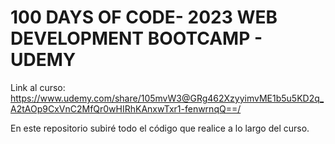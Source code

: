 # 100 DAYS OF CODE- 2023 WEB DEVELOPMENT BOOTCAMP - UDEMY
Link al curso: https://www.udemy.com/share/105mvW3@GRg462XzyyimvME1b5u5KD2q_A2tAOp9CxVnC2MfQr0wHIRhKAnxwTxr1-fenwrnqQ==/

En este repositorio subiré todo el código que realice a lo largo del curso.
